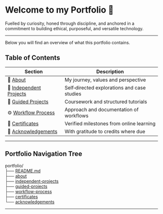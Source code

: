 # Welcome to my Portfolio 📂

Fuelled by curiosity, honed through discipline, and anchored in a commitment to building ethical, purposeful, and versatile technology.  

---

Below you will find an overview of what this portfolio contains.

## Table of Contents

| Section              | Description                                |
|----------------------|--------------------------------------------|
| 📖 [About](https://github.com/musman-uk/portfolio/blob/main/about/README.md) | My journey, values and perspective |
| 🎨 [Independent Projects](https://github.com/musman-uk/portfolio/blob/main/independent-projects/README.md) | Self‑directed explorations and case studies |
| 📘 [Guided Projects](https://github.com/musman-uk/portfolio/blob/main/guided-projects/README.md) | Coursework and structured tutorials |
| ⚙️ [Workflow Process](https://github.com/musman-uk/portfolio/blob/main/workflow-process/README.md) | Approach and documentation of workflows |
| 📜 [Certificates](https://github.com/musman-uk/portfolio/blob/main/certificates/README.md) | Verified milestones from online learning |
| 🤝 [Acknowledgements](https://github.com/musman-uk/portfolio/blob/main/acknowledgements/README.md) | With gratitude to credits where due |

---

## Portfolio Navigation Tree

portfolio/  
├── [README.md](https://github.com/musman-uk/portfolio/blob/main/README.md)  
├── [about](https://github.com/musman-uk/portfolio/blob/main/about/README.md)  
├── [independent-projects](https://github.com/musman-uk/portfolio/blob/main/independent-projects/README.md)  
├── [guided-projects](https://github.com/musman-uk/portfolio/blob/main/guided-projects/README.md)  
├── [workflow-process](https://github.com/musman-uk/portfolio/blob/main/workflow-process/README.md)  
├── [certificates](https://github.com/musman-uk/portfolio/blob/main/certificates/README.md)  
└── [acknowledgements](https://github.com/musman-uk/portfolio/blob/main/acknowledgements/README.md)  










---
